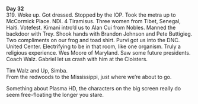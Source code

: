 **Day 32**  
319\. Woke up. Got dressed. Stopped by the IOP. Took the metra up to McCormick Place. NDI. 4 Tiramisus. Three women from Tibet, Senegal, Haiti. Votefest. Kimani intro’d us to Alan Cui from Nobles. Manned the backdoor with Trey. Shook hands with Brandon Johnson and Pete Buttigieg. Two compliments on our frog and toad shirt. Purvi got us into the DNC. United Center. Electrifying to be in that room, like one organism. Truly a religious experience. Wes Moore of Maryland. Saw some future presidents. Coach Walz. Gabriel let us crash with him at the Cloisters. 

Tim Walz and Up, Simba.   
From the redwoods to the Mississippi, just where we’re about to go. 

Something about Plasma HD, the characters on the big screen really do seem free-floating the longer you stare.
